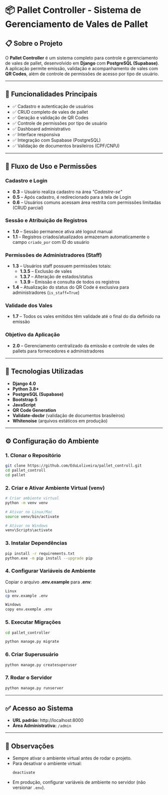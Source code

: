 # 📦 Pallet Controller - Sistema de Gerenciamento de Vales de Pallet

## 📋 Sobre o Projeto  
O **Pallet Controller** é um sistema completo para controle e gerenciamento de vales de pallet, desenvolvido em **Django** com **PostgreSQL (Supabase)**.  
A aplicação permite emissão, validação e acompanhamento de vales com **QR Codes**, além de controle de permissões de acesso por tipo de usuário.  

---

## 🎯 Funcionalidades Principais  

- ✅ Cadastro e autenticação de usuários  
- ✅ CRUD completo de vales de pallet  
- ✅ Geração e validação de QR Codes  
- ✅ Controle de permissões por tipo de usuário  
- ✅ Dashboard administrativo  
- ✅ Interface responsiva  
- ✅ Integração com Supabase (PostgreSQL)  
- ✅ Validação de documentos brasileiros (CPF/CNPJ)  

---

## 👥 Fluxo de Uso e Permissões  

### Cadastro e Login  
- **0.3** – Usuário realiza cadastro na área *"Cadastre-se"*  
- **0.5** – Após cadastro, é redirecionado para a tela de Login  
- **0.6** – Usuários comuns acessam área restrita com permissões limitadas (CRUD parcial)  

### Sessão e Atribuição de Registros  
- **1.0** – Sessão permanece ativa até logout manual  
- **1.1** – Registros criados/atualizados armazenam automaticamente o campo `criado_por` com ID do usuário  

### Permissões de Administradores (Staff)  
- **1.3** – Usuários staff possuem permissões totais:  
  - **1.3.5** – Exclusão de vales  
  - **1.3.7** – Alteração de estados/status  
  - **1.3.9** – Emissão e consulta de todos os registros  
- **1.4** – Atualização do status do QR Code é exclusiva para administradores (`is_staff=True`)  

### Validade dos Vales  
- **1.7** – Todos os vales emitidos têm validade até o final do dia definido na emissão  

### Objetivo da Aplicação  
- **2.0** – Gerenciamento centralizado da emissão e controle de vales de pallets para fornecedores e administradores  

---

## 🚀 Tecnologias Utilizadas  

- **Django 4.0**  
- **Python 3.8+**  
- **PostgreSQL (Supabase)**  
- **Bootstrap 5**  
- **JavaScript**  
- **QR Code Generation**  
- **Validate-docbr** (validação de documentos brasileiros)  
- **Whitenoise** (arquivos estáticos em produção)  

---

## ⚙️ Configuração do Ambiente  

### 1. Clonar o Repositório  
```bash
git clone https://github.com/EduLoliveira/pallet_controll.git
cd pallet_controll
cd pallet
```

### 2. Criar e Ativar Ambiente Virtual (venv)  
```bash
# Criar ambiente virtual
python -m venv venv

# Ativar no Linux/Mac
source venv/bin/activate

# Ativar no Windows
venv\Scripts\activate
```

### 3. Instalar Dependências  
```bash
pip install -r requirements.txt
python.exe -m pip install --upgrade pip
```

### 4. Configurar Variáveis de Ambiente  
Copiar o arquivo **.env.example** para **.env**:  
```bash
Linux
cp env.example .env

Windows
copy env.exemple .env
```


### 5. Executar Migrações  
```bash
cd pallet_controller

python manage.py migrate
```

### 6. Criar Superusuário  
```bash
python manage.py createsuperuser
```

### 7. Rodar o Servidor  
```bash
python manage.py runserver
```

---

## ✅ Acesso ao Sistema  

- **URL padrão:** http://localhost:8000  
- **Área Administrativa:** `/admin`  

---

## 📌 Observações  

- Sempre ativar o ambiente virtual antes de rodar o projeto.  
- Para desativar o ambiente virtual:  
  ```bash
  deactivate
  ```  
- Em produção, configurar variáveis de ambiente no servidor (não versionar `.env`).  
